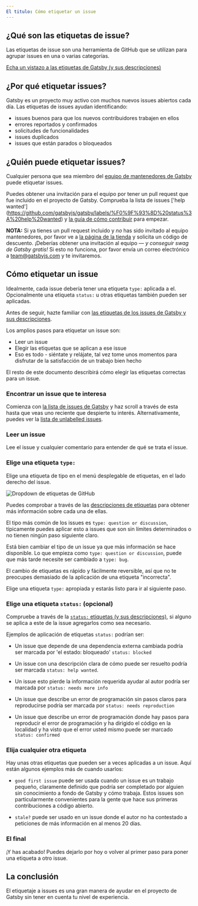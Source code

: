```yaml
---
El titulo: Cómo etiquetar un issue
---
```


## ¿Qué son las etiquetas de issue?

Las etiquetas de issue son una herramienta de GitHub que se utilizan para agrupar issues en una o varias categorías.

[Echa un vistazo a las etiquetas de Gatsby (y sus descripciones)](https://github.com/gatsbyjs/gatsby/issues/labels)

## ¿Por qué etiquetar issues?

Gatsby es un proyecto muy activo con muchos nuevos issues abiertos cada día. Las etiquetas de issues ayudan identificando:

- issues buenos para que los nuevos contribuidores trabajen en ellos
- errores reportados y confirmados
- solicitudes de funcionalidades
- issues duplicados
- issues que están parados o bloqueados

## ¿Quién puede etiquetar issues?

Cualquier persona que sea miembro del [equipo de mantenedores de Gatsby](https://github.com/orgs/gatsbyjs/teams/maintainers) puede etiquetar issues.

Puedes obtener una invitación para el equipo por tener un pull request que fue incluido en el proyecto de Gatsby. Comprueba la lista de issues ['help wanted'] (https://github.com/gatsbyjs/gatsby/labels/%F0%9F%93%8D%20status%3A%20help%20wanted) y [la guía de cómo contribuir](/contributing/how-to-contribute/) para empezar.

**NOTA:** Si ya tienes un pull request incluido y _no_ has sido invitado al equipo mantenedores, por favor ve a [la página de la tienda](https://store.gatsbyjs.org/) y solicita un código de descuento. ¡Deberías obtener una invitación al equipo — _y conseguir swag de Gatsby gratis!_ Si esto no funciona, por favor envía un correo electrónico a team@gatsbyjs.com y te invitaremos.

## Cómo etiquetar un issue

Idealmente, cada issue debería tener una etiqueta `type:` aplicada a el. Opcionalmente una etiqueta `status:` u otras etiquetas también pueden ser aplicadas.

Antes de seguir, hazte familiar con [las etiquetas de los issues de Gatsby y sus descripciones](https://github.com/gatsbyjs/gatsby/issues/labels).

Los amplios pasos para etiquetar un issue son:

- Leer un issue
- Elegir las etiquetas que se aplican a ese issue
- Eso es todo - siéntate y relájate, tal vez tome unos momentos para disfrutar de la satisfacción de un trabajo bien hecho

El resto de este documento describirá cómo elegir las etiquetas correctas para un issue.

### Encontrar un issue que te interesa

Comienza con [la lista de issues de Gatsby](https://github.com/gatsbyjs/gatsby/issues) y haz scroll a través de esta hasta que veas uno reciente que despierte tu interés. Alternativamente, puedes ver la [lista de unlabelled issues](https://github.com/gatsbyjs/gatsby/issues?q=is%3Aopen+is%3Aissue+no%3Alabel).

### Leer un issue

Lee el issue y cualquier comentario para entender de qué se trata el issue.

### Elige una etiqueta `type:`

Elige una etiqueta de tipo en el menú desplegable de etiquetas, en el lado derecho del issue.

![Dropdown de etiquetas de GitHub](./images/github-label-list.png)

Puedes comprobar a través de las [descripciones de etiquetas](https://github.com/gatsbyjs/gatsby/issues/labels) para obtener más información sobre cada una de ellas.

El tipo más común de los issues es `type: question or discussion`, típicamente puedes aplicar esto a issues que son sin límites determinados o no tienen ningún paso siguiente claro.

Está bien cambiar el tipo de un issue ya que más información se hace disponible. Lo que empieza como `type: question or discussion`, puede que más tarde necesite ser cambiado a `type: bug`.

El cambio de etiquetas es rápido y fácilmente reversible, así que no te preocupes demasiado de la aplicación de una etiqueta "incorrecta".

Elige una etiqueta `type:` apropiada y estarás listo para ir al siguiente paso.

### Elige una etiqueta `status:` (opcional)

Compruebe a través de la [`status:` etiquetas (y sus descripciones)](https://github.com/gatsbyjs/gatsby/issues/labels), si alguno se aplica a este de la issue agregarlos como sea necesario.

Ejemplos de aplicación de etiquetas `status:` podrían ser:

- Un issue que depende de una dependencia externa cambiada podría ser marcada por 'el estado: bloqueado' `status: blocked`

- Un issue con una descripción clara de cómo puede ser resuelto podría ser marcada `status: help wanted`.

- Un issue esto pierde la información requerida ayudar al autor podría ser marcada por `status: needs more info`

- Un issue que describe un error de programación sin pasos claros para reproducirse podría ser marcada por `status: needs reproduction`

- Un issue que describe un error de programación donde hay pasos para reproducir el error de programación y ha dirigido el código en la localidad y ha visto que el error usted mismo puede ser marcado `status: confirmed`

### Elija cualquier otra etiqueta

Hay unas otras etiquetas que pueden ser a veces aplicadas a un issue. Aquí están algunos ejemplos más de cuando usarlos:

- `good first issue` puede ser usada cuando un issue es un trabajo pequeño, claramente definido que podría ser completado por alguien sin conocimiento a fondo de Gatsby y cómo trabaja. Estos issues son particularmente convenientes para la gente que hace sus primeras contribuciones a código abierto.

- `stale?` puede ser usado en un issue donde el autor no ha contestado a peticiones de más información en al menos 20 días.

### El final

¡Y has acabado! Puedes dejarlo por hoy o volver al primer paso para poner una etiqueta a otro issue.

## La conclusión

El etiquetaje a issues es una gran manera de ayudar en el proyecto de Gatsby sin tener en cuenta tu nivel de experiencia.
